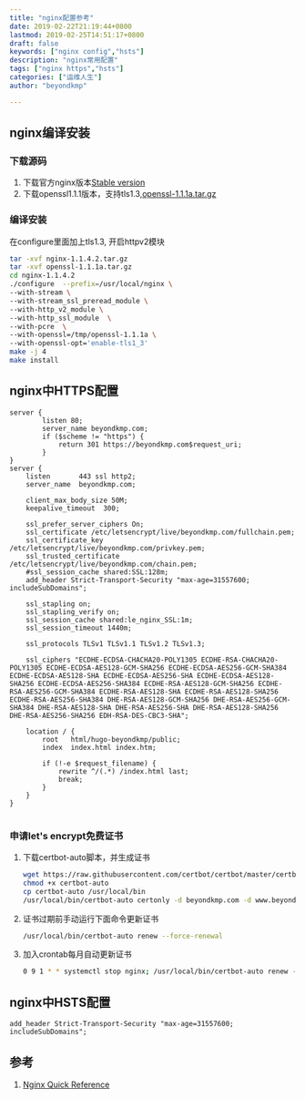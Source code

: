 ```yaml
---
title: "nginx配置参考"
date: 2019-02-22T21:19:44+0800
lastmod: 2019-02-25T14:51:17+0800
draft: false
keywords: ["nginx config","hsts"]
description: "nginx常用配置"
tags: ["nginx https","hsts"]
categories: ["运维人生"]
author: "beyondkmp"

---
```


## nginx编译安装

### 下载源码

1. 下载官方nginx版本[Stable version](http://nginx.org/download/nginx-1.14.2.tar.gz)
2. 下载openssl1.1.1版本，支持tls1.3,[openssl-1.1.1a.tar.gz](https://www.openssl.org/source/openssl-1.1.1a.tar.gz)

### 编译安装

在configure里面加上tls1.3, 开启httpv2模块

```bash
tar -xvf nginx-1.1.4.2.tar.gz
tar -xvf openssl-1.1.1a.tar.gz
cd nginx-1.1.4.2
./configure  --prefix=/usr/local/nginx \
--with-stream \
--with-stream_ssl_preread_module \
--with-http_v2_module \ 
--with-http_ssl_module  \
--with-pcre  \
--with-openssl=/tmp/openssl-1.1.1a \
--with-openssl-opt='enable-tls1_3'
make -j 4
make install
```

<!--more-->
## nginx中HTTPS配置

```nginx
server {
        listen 80;
        server_name beyondkmp.com;
        if ($scheme != "https") {
            return 301 https://beyondkmp.com$request_uri;
        }
}
server {
    listen       443 ssl http2;
    server_name  beyondkmp.com;

    client_max_body_size 50M;
    keepalive_timeout  300;

    ssl_prefer_server_ciphers On;
    ssl_certificate /etc/letsencrypt/live/beyondkmp.com/fullchain.pem;
    ssl_certificate_key /etc/letsencrypt/live/beyondkmp.com/privkey.pem;
    ssl_trusted_certificate /etc/letsencrypt/live/beyondkmp.com/chain.pem;
    #ssl_session_cache shared:SSL:128m;
    add_header Strict-Transport-Security "max-age=31557600; includeSubDomains";

    ssl_stapling on;
    ssl_stapling_verify on;
    ssl_session_cache shared:le_nginx_SSL:1m;
    ssl_session_timeout 1440m;

    ssl_protocols TLSv1 TLSv1.1 TLSv1.2 TLSv1.3;

    ssl_ciphers "ECDHE-ECDSA-CHACHA20-POLY1305 ECDHE-RSA-CHACHA20-POLY1305 ECDHE-ECDSA-AES128-GCM-SHA256 ECDHE-ECDSA-AES256-GCM-SHA384 ECDHE-ECDSA-AES128-SHA ECDHE-ECDSA-AES256-SHA ECDHE-ECDSA-AES128-SHA256 ECDHE-ECDSA-AES256-SHA384 ECDHE-RSA-AES128-GCM-SHA256 ECDHE-RSA-AES256-GCM-SHA384 ECDHE-RSA-AES128-SHA ECDHE-RSA-AES128-SHA256 ECDHE-RSA-AES256-SHA384 DHE-RSA-AES128-GCM-SHA256 DHE-RSA-AES256-GCM-SHA384 DHE-RSA-AES128-SHA DHE-RSA-AES256-SHA DHE-RSA-AES128-SHA256 DHE-RSA-AES256-SHA256 EDH-RSA-DES-CBC3-SHA";

    location / {
        root   html/hugo-beyondkmp/public;
        index  index.html index.htm;

        if (!-e $request_filename) {
            rewrite ^/(.*) /index.html last;
            break;
        }
    }
}


```

### 申请let's encrypt免费证书

1. 下载certbot-auto脚本，并生成证书

    ```bash
    wget https://raw.githubusercontent.com/certbot/certbot/master/certbot-auto
    chmod +x certbot-auto
    cp certbot-auto /usr/local/bin
    /usr/local/bin/certbot-auto certonly -d beyondkmp.com -d www.beyondkmp.com  --standalone
    ```

3. 证书过期前手动运行下面命令更新证书

    ```bash
    /usr/local/bin/certbot-auto renew --force-renewal
    ```

4. 加入crontab每月自动更新证书

    ```bash
    0 9 1 * * systemctl stop nginx; /usr/local/bin/certbot-auto renew --force-renewal;systemctl start nginx
    ```


## nginx中HSTS配置

```nginx
add_header Strict-Transport-Security "max-age=31557600; includeSubDomains";
```

## 参考

1. [Nginx Quick Reference](https://github.com/trimstray/nginx-quick-reference)
